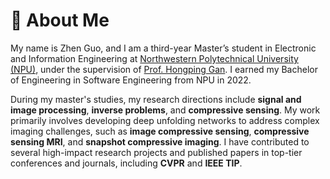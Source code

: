# 👀 About Me

My name is Zhen Guo, and I am a third-year Master’s student in Electronic and Information Engineering at [Northwestern Polytechnical University (NPU)](https://en.nwpu.edu.cn/), under the supervision of [Prof. Hongping Gan](https://teacher.nwpu.edu.cn/2020050020.html). I earned my Bachelor of Engineering in Software Engineering from NPU in 2022.

During my master's studies, my research directions include <strong>signal and image processing</strong>, <strong>inverse problems</strong>, and <strong>compressive sensing</strong>. 
My work primarily involves developing deep unfolding networks to address complex imaging challenges, such as <strong>image compressive sensing</strong>, <strong>compressive sensing MRI</strong>, and <strong>snapshot compressive imaging</strong>.
I have contributed to several high-impact research projects and published papers in top-tier conferences and journals, including <strong>CVPR</strong> and <strong>IEEE TIP</strong>.
